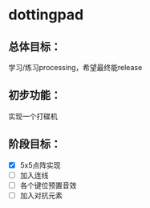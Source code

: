# dottingpad

## 总体目标：
学习/练习processing，希望最终能release

## 初步功能：
实现一个打碟机

## 阶段目标：
- [x] 5x5点阵实现
- [ ] 加入连线
- [ ] 各个键位预置音效
- [ ] 加入对抗元素
